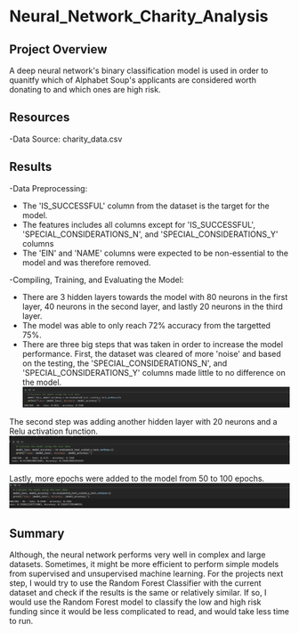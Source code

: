 # Neural_Network_Charity_Analysis


## Project Overview
A deep neural network's binary classification model is used in order to quanitfy which of Alphabet Soup's applicants are considered worth donating to and which ones are high risk. 

## Resources
-Data Source: charity_data.csv

## Results
-Data Preprocessing:
  - The 'IS_SUCCESSFUL' column from the dataset is the target for the model.
  - The features includes all columns except for 'IS_SUCCESSFUL', 'SPECIAL_CONSIDERATIONS_N', and 'SPECIAL_CONSIDERATIONS_Y' columns
  - The 'EIN' and 'NAME' columns were expected to be non-essential to the model and was therefore removed.

-Compiling, Training, and Evaluating the Model:
  - There are 3 hidden layers towards the model with 80 neurons in the first layer, 40 neurons in the second layer, and lastly 20 neurons in the third layer.
  - The model was able to only reach 72% accuracy from the targetted 75%.
  - There are three big steps that was taken in order to increase the model performance. First, the dataset was cleared of more 'noise' and based on the testing, the 'SPECIAL_CONSIDERATIONS_N', and 'SPECIAL_CONSIDERATIONS_Y' columns made little to no difference on the model.
  ![](/Resources/combination.png)
  
  The second step was adding another hidden layer with 20 neurons and a Relu activation function. 
  ![](/Resources/hidden_layer.png)
  
  Lastly, more epochs were added to the model from 50 to 100 epochs.
  ![](/Resources/epochs.png)
  
  
## Summary
Although, the neural network performs very well in complex and large datasets. Sometimes, it might be more efficient to perform simple models from supervised and unsupervised machine learning. For the projects next step, I would try to use the Random Forest Classifier with the current dataset and check if the results is the same or relatively similar. If so, I would use the Random Forest model to classify the low and high risk funding since it would be less complicated to read, and would take less time to run.  
